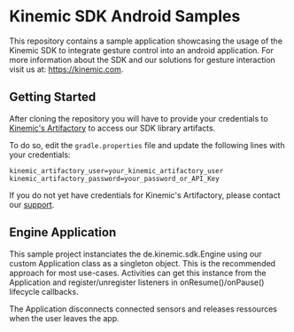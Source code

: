 # Kinemic SDK Android Samples

This repository contains a sample application showcasing the usage of the Kinemic SDK to integrate gesture control into an android application.
For more information about the SDK and our solutions for gesture interaction visit us at: https://kinemic.com.

## Getting Started

After cloning the repository you will have to provide your credentials to [Kinemic's Artifactory](https://kinemic.jfrog.io) to access our SDK library artifacts.

To do so, edit the `gradle.properties` file and update the following lines with your credentials:

```
kinemic_artifactory_user=your_kinemic_artifactory_user
kinemic_artifactory_password=your_password_or_API_Key
```

If you do not yet have credentials for Kinemic's Artifactory, please contact our [support](mailto:support@kinemic.de).

## Engine Application

This sample project instanciates the de.kinemic.sdk.Engine using our custom Application class as a singleton object. This is the recommended approach for most use-cases.
Activities can get this instance from the Application and register/unregister listeners in onResume()/onPause() lifecycle callbacks.

The Application disconnects connected sensors and releases ressources when the user leaves the app.

